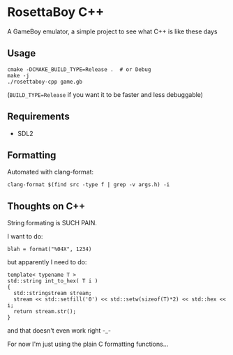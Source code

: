 RosettaBoy C++
==============
A GameBoy emulator, a simple project to see what C++ is like these days

Usage
-----
```
cmake -DCMAKE_BUILD_TYPE=Release .  # or Debug
make -j
./rosettaboy-cpp game.gb
```

(`BUILD_TYPE=Release` if you want it to be faster and less debuggable)

Requirements
------------
- SDL2

Formatting
----------
Automated with clang-format:
```
clang-format $(find src -type f | grep -v args.h) -i
```

Thoughts on C++
---------------
String formating is SUCH PAIN.

I want to do:
```
blah = format("%04X", 1234)
```
but apparently I need to do:
```
template< typename T >
std::string int_to_hex( T i )
{
  std::stringstream stream;
  stream << std::setfill('0') << std::setw(sizeof(T)*2) << std::hex << i;
  return stream.str();
}
```
and that doesn't even work right -_-

For now I'm just using the plain C formatting functions...